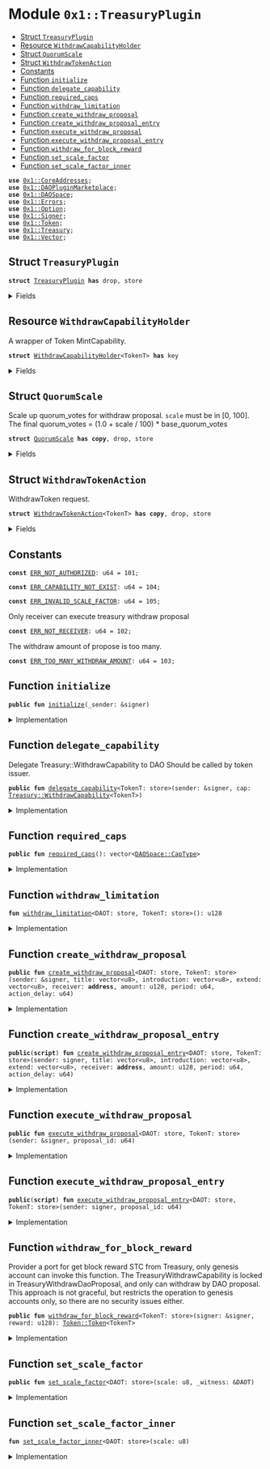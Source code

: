 
<a name="0x1_TreasuryPlugin"></a>

# Module `0x1::TreasuryPlugin`



-  [Struct `TreasuryPlugin`](#0x1_TreasuryPlugin_TreasuryPlugin)
-  [Resource `WithdrawCapabilityHolder`](#0x1_TreasuryPlugin_WithdrawCapabilityHolder)
-  [Struct `QuorumScale`](#0x1_TreasuryPlugin_QuorumScale)
-  [Struct `WithdrawTokenAction`](#0x1_TreasuryPlugin_WithdrawTokenAction)
-  [Constants](#@Constants_0)
-  [Function `initialize`](#0x1_TreasuryPlugin_initialize)
-  [Function `delegate_capability`](#0x1_TreasuryPlugin_delegate_capability)
-  [Function `required_caps`](#0x1_TreasuryPlugin_required_caps)
-  [Function `withdraw_limitation`](#0x1_TreasuryPlugin_withdraw_limitation)
-  [Function `create_withdraw_proposal`](#0x1_TreasuryPlugin_create_withdraw_proposal)
-  [Function `create_withdraw_proposal_entry`](#0x1_TreasuryPlugin_create_withdraw_proposal_entry)
-  [Function `execute_withdraw_proposal`](#0x1_TreasuryPlugin_execute_withdraw_proposal)
-  [Function `execute_withdraw_proposal_entry`](#0x1_TreasuryPlugin_execute_withdraw_proposal_entry)
-  [Function `withdraw_for_block_reward`](#0x1_TreasuryPlugin_withdraw_for_block_reward)
-  [Function `set_scale_factor`](#0x1_TreasuryPlugin_set_scale_factor)
-  [Function `set_scale_factor_inner`](#0x1_TreasuryPlugin_set_scale_factor_inner)


<pre><code><b>use</b> <a href="CoreAddresses.md#0x1_CoreAddresses">0x1::CoreAddresses</a>;
<b>use</b> <a href="DAOPluginMarketplace.md#0x1_DAOPluginMarketplace">0x1::DAOPluginMarketplace</a>;
<b>use</b> <a href="DAOSpace.md#0x1_DAOSpace">0x1::DAOSpace</a>;
<b>use</b> <a href="Errors.md#0x1_Errors">0x1::Errors</a>;
<b>use</b> <a href="Option.md#0x1_Option">0x1::Option</a>;
<b>use</b> <a href="Signer.md#0x1_Signer">0x1::Signer</a>;
<b>use</b> <a href="Token.md#0x1_Token">0x1::Token</a>;
<b>use</b> <a href="Treasury.md#0x1_Treasury">0x1::Treasury</a>;
<b>use</b> <a href="Vector.md#0x1_Vector">0x1::Vector</a>;
</code></pre>



<a name="0x1_TreasuryPlugin_TreasuryPlugin"></a>

## Struct `TreasuryPlugin`



<pre><code><b>struct</b> <a href="TreasuryPlugin.md#0x1_TreasuryPlugin">TreasuryPlugin</a> <b>has</b> drop, store
</code></pre>



<details>
<summary>Fields</summary>


<dl>
<dt>
<code>dummy_field: bool</code>
</dt>
<dd>

</dd>
</dl>


</details>

<a name="0x1_TreasuryPlugin_WithdrawCapabilityHolder"></a>

## Resource `WithdrawCapabilityHolder`

A wrapper of Token MintCapability.


<pre><code><b>struct</b> <a href="TreasuryPlugin.md#0x1_TreasuryPlugin_WithdrawCapabilityHolder">WithdrawCapabilityHolder</a>&lt;TokenT&gt; <b>has</b> key
</code></pre>



<details>
<summary>Fields</summary>


<dl>
<dt>
<code>cap: <a href="Treasury.md#0x1_Treasury_WithdrawCapability">Treasury::WithdrawCapability</a>&lt;TokenT&gt;</code>
</dt>
<dd>

</dd>
</dl>


</details>

<a name="0x1_TreasuryPlugin_QuorumScale"></a>

## Struct `QuorumScale`

Scale up quorum_votes for withdraw proposal.
<code>scale</code> must be in [0, 100].
The final quorum_votes = (1.0 + scale / 100) * base_quorum_votes


<pre><code><b>struct</b> <a href="TreasuryPlugin.md#0x1_TreasuryPlugin_QuorumScale">QuorumScale</a> <b>has</b> <b>copy</b>, drop, store
</code></pre>



<details>
<summary>Fields</summary>


<dl>
<dt>
<code>scale: u8</code>
</dt>
<dd>

</dd>
</dl>


</details>

<a name="0x1_TreasuryPlugin_WithdrawTokenAction"></a>

## Struct `WithdrawTokenAction`

WithdrawToken request.


<pre><code><b>struct</b> <a href="TreasuryPlugin.md#0x1_TreasuryPlugin_WithdrawTokenAction">WithdrawTokenAction</a>&lt;TokenT&gt; <b>has</b> <b>copy</b>, drop, store
</code></pre>



<details>
<summary>Fields</summary>


<dl>
<dt>
<code>receiver: <b>address</b></code>
</dt>
<dd>
 the receiver of withdraw tokens.
</dd>
<dt>
<code>amount: u128</code>
</dt>
<dd>
 how many tokens to mint.
</dd>
<dt>
<code>period: u64</code>
</dt>
<dd>
 How long in milliseconds does it take for the token to be released
</dd>
</dl>


</details>

<a name="@Constants_0"></a>

## Constants


<a name="0x1_TreasuryPlugin_ERR_NOT_AUTHORIZED"></a>



<pre><code><b>const</b> <a href="TreasuryPlugin.md#0x1_TreasuryPlugin_ERR_NOT_AUTHORIZED">ERR_NOT_AUTHORIZED</a>: u64 = 101;
</code></pre>



<a name="0x1_TreasuryPlugin_ERR_CAPABILITY_NOT_EXIST"></a>



<pre><code><b>const</b> <a href="TreasuryPlugin.md#0x1_TreasuryPlugin_ERR_CAPABILITY_NOT_EXIST">ERR_CAPABILITY_NOT_EXIST</a>: u64 = 104;
</code></pre>



<a name="0x1_TreasuryPlugin_ERR_INVALID_SCALE_FACTOR"></a>



<pre><code><b>const</b> <a href="TreasuryPlugin.md#0x1_TreasuryPlugin_ERR_INVALID_SCALE_FACTOR">ERR_INVALID_SCALE_FACTOR</a>: u64 = 105;
</code></pre>



<a name="0x1_TreasuryPlugin_ERR_NOT_RECEIVER"></a>

Only receiver can execute treasury withdraw proposal


<pre><code><b>const</b> <a href="TreasuryPlugin.md#0x1_TreasuryPlugin_ERR_NOT_RECEIVER">ERR_NOT_RECEIVER</a>: u64 = 102;
</code></pre>



<a name="0x1_TreasuryPlugin_ERR_TOO_MANY_WITHDRAW_AMOUNT"></a>

The withdraw amount of propose is too many.


<pre><code><b>const</b> <a href="TreasuryPlugin.md#0x1_TreasuryPlugin_ERR_TOO_MANY_WITHDRAW_AMOUNT">ERR_TOO_MANY_WITHDRAW_AMOUNT</a>: u64 = 103;
</code></pre>



<a name="0x1_TreasuryPlugin_initialize"></a>

## Function `initialize`



<pre><code><b>public</b> <b>fun</b> <a href="TreasuryPlugin.md#0x1_TreasuryPlugin_initialize">initialize</a>(_sender: &signer)
</code></pre>



<details>
<summary>Implementation</summary>


<pre><code><b>public</b> <b>fun</b> <a href="TreasuryPlugin.md#0x1_TreasuryPlugin_initialize">initialize</a>(_sender: &signer) {
    <b>let</b> witness = <a href="TreasuryPlugin.md#0x1_TreasuryPlugin">TreasuryPlugin</a> {};

    <a href="DAOPluginMarketplace.md#0x1_DAOPluginMarketplace_register_plugin">DAOPluginMarketplace::register_plugin</a>&lt;<a href="TreasuryPlugin.md#0x1_TreasuryPlugin">TreasuryPlugin</a>&gt;(
        &witness,
        b"<a href="TreasuryPlugin.md#0x1_TreasuryPlugin">0x1::TreasuryPlugin</a>",
        b"The plugin for withdraw token from <a href="Treasury.md#0x1_Treasury">Treasury</a>.",
        <a href="Option.md#0x1_Option_none">Option::none</a>(),
    );

    <b>let</b> implement_extpoints = <a href="Vector.md#0x1_Vector_empty">Vector::empty</a>&lt;vector&lt;u8&gt;&gt;();
    <b>let</b> depend_extpoints = <a href="Vector.md#0x1_Vector_empty">Vector::empty</a>&lt;vector&lt;u8&gt;&gt;();

    <a href="DAOPluginMarketplace.md#0x1_DAOPluginMarketplace_publish_plugin_version">DAOPluginMarketplace::publish_plugin_version</a>&lt;<a href="TreasuryPlugin.md#0x1_TreasuryPlugin">TreasuryPlugin</a>&gt;(
        &witness,
        b"v0.1.0",
        *&implement_extpoints,
        *&depend_extpoints,
        b"inner-plugin://treasury-plugin",
    );
}
</code></pre>



</details>

<a name="0x1_TreasuryPlugin_delegate_capability"></a>

## Function `delegate_capability`

Delegate Treasury::WithdrawCapability to DAO
Should be called by token issuer.


<pre><code><b>public</b> <b>fun</b> <a href="TreasuryPlugin.md#0x1_TreasuryPlugin_delegate_capability">delegate_capability</a>&lt;TokenT: store&gt;(sender: &signer, cap: <a href="Treasury.md#0x1_Treasury_WithdrawCapability">Treasury::WithdrawCapability</a>&lt;TokenT&gt;)
</code></pre>



<details>
<summary>Implementation</summary>


<pre><code><b>public</b> <b>fun</b> <a href="TreasuryPlugin.md#0x1_TreasuryPlugin_delegate_capability">delegate_capability</a>&lt;TokenT: store&gt;(sender: &signer, cap: <a href="Treasury.md#0x1_Treasury_WithdrawCapability">Treasury::WithdrawCapability</a>&lt;TokenT&gt;) {
    <b>let</b> token_issuer = <a href="Token.md#0x1_Token_token_address">Token::token_address</a>&lt;TokenT&gt;();
    <b>assert</b>!(<a href="Signer.md#0x1_Signer_address_of">Signer::address_of</a>(sender) == token_issuer, <a href="Errors.md#0x1_Errors_requires_address">Errors::requires_address</a>(<a href="TreasuryPlugin.md#0x1_TreasuryPlugin_ERR_NOT_AUTHORIZED">ERR_NOT_AUTHORIZED</a>));
    <b>move_to</b>(sender, <a href="TreasuryPlugin.md#0x1_TreasuryPlugin_WithdrawCapabilityHolder">WithdrawCapabilityHolder</a>&lt;TokenT&gt; { cap });
}
</code></pre>



</details>

<a name="0x1_TreasuryPlugin_required_caps"></a>

## Function `required_caps`



<pre><code><b>public</b> <b>fun</b> <a href="TreasuryPlugin.md#0x1_TreasuryPlugin_required_caps">required_caps</a>(): vector&lt;<a href="DAOSpace.md#0x1_DAOSpace_CapType">DAOSpace::CapType</a>&gt;
</code></pre>



<details>
<summary>Implementation</summary>


<pre><code><b>public</b> <b>fun</b> <a href="TreasuryPlugin.md#0x1_TreasuryPlugin_required_caps">required_caps</a>(): vector&lt;CapType&gt; {
    <b>let</b> caps = <a href="Vector.md#0x1_Vector_singleton">Vector::singleton</a>(<a href="DAOSpace.md#0x1_DAOSpace_proposal_cap_type">DAOSpace::proposal_cap_type</a>());
    <a href="Vector.md#0x1_Vector_push_back">Vector::push_back</a>(&<b>mut</b> caps, <a href="DAOSpace.md#0x1_DAOSpace_modify_config_cap_type">DAOSpace::modify_config_cap_type</a>());
    caps
}
</code></pre>



</details>

<a name="0x1_TreasuryPlugin_withdraw_limitation"></a>

## Function `withdraw_limitation`



<pre><code><b>fun</b> <a href="TreasuryPlugin.md#0x1_TreasuryPlugin_withdraw_limitation">withdraw_limitation</a>&lt;DAOT: store, TokenT: store&gt;(): u128
</code></pre>



<details>
<summary>Implementation</summary>


<pre><code><b>fun</b> <a href="TreasuryPlugin.md#0x1_TreasuryPlugin_withdraw_limitation">withdraw_limitation</a>&lt;DAOT: store, TokenT: store&gt;(): u128 {
    <b>let</b> market_cap = <a href="Token.md#0x1_Token_market_cap">Token::market_cap</a>&lt;TokenT&gt;();
    <b>let</b> balance_in_treasury = <a href="Treasury.md#0x1_Treasury_balance">Treasury::balance</a>&lt;TokenT&gt;();
    <b>let</b> supply = market_cap - balance_in_treasury;
    <b>let</b> rate = <a href="DAOSpace.md#0x1_DAOSpace_voting_quorum_rate">DAOSpace::voting_quorum_rate</a>&lt;DAOT&gt;();
    <b>let</b> rate = (rate <b>as</b> u128);
    supply * rate / 100
}
</code></pre>



</details>

<a name="0x1_TreasuryPlugin_create_withdraw_proposal"></a>

## Function `create_withdraw_proposal`



<pre><code><b>public</b> <b>fun</b> <a href="TreasuryPlugin.md#0x1_TreasuryPlugin_create_withdraw_proposal">create_withdraw_proposal</a>&lt;DAOT: store, TokenT: store&gt;(sender: &signer, title: vector&lt;u8&gt;, introduction: vector&lt;u8&gt;, extend: vector&lt;u8&gt;, receiver: <b>address</b>, amount: u128, period: u64, action_delay: u64)
</code></pre>



<details>
<summary>Implementation</summary>


<pre><code><b>public</b> <b>fun</b> <a href="TreasuryPlugin.md#0x1_TreasuryPlugin_create_withdraw_proposal">create_withdraw_proposal</a>&lt;DAOT: store, TokenT: store&gt;(
    sender: &signer,
    title:vector&lt;u8&gt;,
    introduction:vector&lt;u8&gt;,
    extend: vector&lt;u8&gt;,
    receiver: <b>address</b>,
    amount: u128,
    period: u64,
    action_delay: u64)
{
    <b>let</b> limit = <a href="TreasuryPlugin.md#0x1_TreasuryPlugin_withdraw_limitation">withdraw_limitation</a>&lt;DAOT, TokenT&gt;();
    <b>assert</b>!(amount &lt;= limit,  <a href="Errors.md#0x1_Errors_invalid_argument">Errors::invalid_argument</a>(<a href="TreasuryPlugin.md#0x1_TreasuryPlugin_ERR_TOO_MANY_WITHDRAW_AMOUNT">ERR_TOO_MANY_WITHDRAW_AMOUNT</a>));
    <b>let</b> witness = <a href="TreasuryPlugin.md#0x1_TreasuryPlugin">TreasuryPlugin</a> {};
    <b>let</b> cap = <a href="DAOSpace.md#0x1_DAOSpace_acquire_proposal_cap">DAOSpace::acquire_proposal_cap</a>&lt;DAOT, <a href="TreasuryPlugin.md#0x1_TreasuryPlugin">TreasuryPlugin</a>&gt;(&witness);
    <b>let</b> action = <a href="TreasuryPlugin.md#0x1_TreasuryPlugin_WithdrawTokenAction">WithdrawTokenAction</a>&lt;TokenT&gt; {
        receiver,
        amount,
        period,
    };

    <b>if</b> (!<a href="DAOSpace.md#0x1_DAOSpace_exists_custom_config">DAOSpace::exists_custom_config</a>&lt;DAOT, <a href="TreasuryPlugin.md#0x1_TreasuryPlugin_QuorumScale">QuorumScale</a>&gt;()) {
        <a href="TreasuryPlugin.md#0x1_TreasuryPlugin_set_scale_factor_inner">set_scale_factor_inner</a>&lt;DAOT&gt;(0u8);
    };
    <b>let</b> scale = <a href="DAOSpace.md#0x1_DAOSpace_get_custom_config">DAOSpace::get_custom_config</a>&lt;DAOT, <a href="TreasuryPlugin.md#0x1_TreasuryPlugin_QuorumScale">QuorumScale</a>&gt;().scale;
    <a href="DAOSpace.md#0x1_DAOSpace_create_proposal">DAOSpace::create_proposal</a>(&cap, sender, action, title, introduction, extend, action_delay, <a href="Option.md#0x1_Option_some">Option::some</a>(scale));
}
</code></pre>



</details>

<a name="0x1_TreasuryPlugin_create_withdraw_proposal_entry"></a>

## Function `create_withdraw_proposal_entry`



<pre><code><b>public</b>(<b>script</b>) <b>fun</b> <a href="TreasuryPlugin.md#0x1_TreasuryPlugin_create_withdraw_proposal_entry">create_withdraw_proposal_entry</a>&lt;DAOT: store, TokenT: store&gt;(sender: signer, title: vector&lt;u8&gt;, introduction: vector&lt;u8&gt;, extend: vector&lt;u8&gt;, receiver: <b>address</b>, amount: u128, period: u64, action_delay: u64)
</code></pre>



<details>
<summary>Implementation</summary>


<pre><code><b>public</b>(<b>script</b>) <b>fun</b> <a href="TreasuryPlugin.md#0x1_TreasuryPlugin_create_withdraw_proposal_entry">create_withdraw_proposal_entry</a>&lt;DAOT: store, TokenT: store&gt;(
    sender: signer,
    title:vector&lt;u8&gt;,
    introduction:vector&lt;u8&gt;,
    extend: vector&lt;u8&gt;,
    receiver: <b>address</b>,
    amount: u128,
    period: u64,
    action_delay: u64)
{
    <a href="TreasuryPlugin.md#0x1_TreasuryPlugin_create_withdraw_proposal">create_withdraw_proposal</a>&lt;DAOT, TokenT&gt;(&sender, title, introduction, extend, receiver, amount, period, action_delay);
}
</code></pre>



</details>

<a name="0x1_TreasuryPlugin_execute_withdraw_proposal"></a>

## Function `execute_withdraw_proposal`



<pre><code><b>public</b> <b>fun</b> <a href="TreasuryPlugin.md#0x1_TreasuryPlugin_execute_withdraw_proposal">execute_withdraw_proposal</a>&lt;DAOT: store, TokenT: store&gt;(sender: &signer, proposal_id: u64)
</code></pre>



<details>
<summary>Implementation</summary>


<pre><code><b>public</b> <b>fun</b> <a href="TreasuryPlugin.md#0x1_TreasuryPlugin_execute_withdraw_proposal">execute_withdraw_proposal</a>&lt;DAOT: store, TokenT: store&gt;(sender: &signer, proposal_id: u64) <b>acquires</b> <a href="TreasuryPlugin.md#0x1_TreasuryPlugin_WithdrawCapabilityHolder">WithdrawCapabilityHolder</a> {
    <b>let</b> witness = <a href="TreasuryPlugin.md#0x1_TreasuryPlugin">TreasuryPlugin</a> {};
    <b>let</b> proposal_cap = <a href="DAOSpace.md#0x1_DAOSpace_acquire_proposal_cap">DAOSpace::acquire_proposal_cap</a>&lt;DAOT, <a href="TreasuryPlugin.md#0x1_TreasuryPlugin">TreasuryPlugin</a>&gt;(&witness);
    <b>let</b> <a href="TreasuryPlugin.md#0x1_TreasuryPlugin_WithdrawTokenAction">WithdrawTokenAction</a>&lt;TokenT&gt; { receiver, amount, period } =
        <a href="DAOSpace.md#0x1_DAOSpace_execute_proposal">DAOSpace::execute_proposal</a>&lt;DAOT, <a href="TreasuryPlugin.md#0x1_TreasuryPlugin">TreasuryPlugin</a>, <a href="TreasuryPlugin.md#0x1_TreasuryPlugin_WithdrawTokenAction">WithdrawTokenAction</a>&lt;TokenT&gt;&gt;(&proposal_cap, sender, proposal_id);
    <b>assert</b>!(receiver == <a href="Signer.md#0x1_Signer_address_of">Signer::address_of</a>(sender), <a href="Errors.md#0x1_Errors_not_published">Errors::not_published</a>(<a href="TreasuryPlugin.md#0x1_TreasuryPlugin_ERR_NOT_RECEIVER">ERR_NOT_RECEIVER</a>));
    <b>let</b> token_issuer = <a href="Token.md#0x1_Token_token_address">Token::token_address</a>&lt;TokenT&gt;();
    <b>assert</b>!(<b>exists</b>&lt;<a href="TreasuryPlugin.md#0x1_TreasuryPlugin_WithdrawCapabilityHolder">WithdrawCapabilityHolder</a>&lt;TokenT&gt;&gt;(token_issuer), <a href="Errors.md#0x1_Errors_not_published">Errors::not_published</a>(<a href="TreasuryPlugin.md#0x1_TreasuryPlugin_ERR_CAPABILITY_NOT_EXIST">ERR_CAPABILITY_NOT_EXIST</a>));
    <b>let</b> cap = <b>borrow_global_mut</b>&lt;<a href="TreasuryPlugin.md#0x1_TreasuryPlugin_WithdrawCapabilityHolder">WithdrawCapabilityHolder</a>&lt;TokenT&gt;&gt;(token_issuer);
    <b>let</b> linear_cap = <a href="Treasury.md#0x1_Treasury_issue_linear_withdraw_capability">Treasury::issue_linear_withdraw_capability</a>&lt;TokenT&gt;(&<b>mut</b> cap.cap, amount, period);
    <a href="Treasury.md#0x1_Treasury_add_linear_withdraw_capability">Treasury::add_linear_withdraw_capability</a>(sender, linear_cap);
}
</code></pre>



</details>

<a name="0x1_TreasuryPlugin_execute_withdraw_proposal_entry"></a>

## Function `execute_withdraw_proposal_entry`



<pre><code><b>public</b>(<b>script</b>) <b>fun</b> <a href="TreasuryPlugin.md#0x1_TreasuryPlugin_execute_withdraw_proposal_entry">execute_withdraw_proposal_entry</a>&lt;DAOT: store, TokenT: store&gt;(sender: signer, proposal_id: u64)
</code></pre>



<details>
<summary>Implementation</summary>


<pre><code><b>public</b>(<b>script</b>) <b>fun</b> <a href="TreasuryPlugin.md#0x1_TreasuryPlugin_execute_withdraw_proposal_entry">execute_withdraw_proposal_entry</a>&lt;DAOT: store, TokenT: store&gt;(sender: signer, proposal_id: u64) <b>acquires</b> <a href="TreasuryPlugin.md#0x1_TreasuryPlugin_WithdrawCapabilityHolder">WithdrawCapabilityHolder</a> {
    <a href="TreasuryPlugin.md#0x1_TreasuryPlugin_execute_withdraw_proposal">execute_withdraw_proposal</a>&lt;DAOT, TokenT&gt;(&sender, proposal_id);
}
</code></pre>



</details>

<a name="0x1_TreasuryPlugin_withdraw_for_block_reward"></a>

## Function `withdraw_for_block_reward`

Provider a port for get block reward STC from Treasury, only genesis account can invoke this function.
The TreasuryWithdrawCapability is locked in TreasuryWithdrawDaoProposal, and only can withdraw by DAO proposal.
This approach is not graceful, but restricts the operation to genesis accounts only, so there are no security issues either.


<pre><code><b>public</b> <b>fun</b> <a href="TreasuryPlugin.md#0x1_TreasuryPlugin_withdraw_for_block_reward">withdraw_for_block_reward</a>&lt;TokenT: store&gt;(signer: &signer, reward: u128): <a href="Token.md#0x1_Token_Token">Token::Token</a>&lt;TokenT&gt;
</code></pre>



<details>
<summary>Implementation</summary>


<pre><code><b>public</b> <b>fun</b> <a href="TreasuryPlugin.md#0x1_TreasuryPlugin_withdraw_for_block_reward">withdraw_for_block_reward</a>&lt;TokenT: store&gt;(signer: &signer, reward: u128): <a href="Token.md#0x1_Token">Token</a>&lt;TokenT&gt;
<b>acquires</b> <a href="TreasuryPlugin.md#0x1_TreasuryPlugin_WithdrawCapabilityHolder">WithdrawCapabilityHolder</a>  {
    <a href="CoreAddresses.md#0x1_CoreAddresses_assert_genesis_address">CoreAddresses::assert_genesis_address</a>(signer);
    <b>let</b> cap = <b>borrow_global_mut</b>&lt;<a href="TreasuryPlugin.md#0x1_TreasuryPlugin_WithdrawCapabilityHolder">WithdrawCapabilityHolder</a>&lt;TokenT&gt;&gt;(<a href="Signer.md#0x1_Signer_address_of">Signer::address_of</a>(signer));
    <a href="Treasury.md#0x1_Treasury_withdraw_with_capability">Treasury::withdraw_with_capability</a>(&<b>mut</b> cap.cap, reward)
}
</code></pre>



</details>

<a name="0x1_TreasuryPlugin_set_scale_factor"></a>

## Function `set_scale_factor`



<pre><code><b>public</b> <b>fun</b> <a href="TreasuryPlugin.md#0x1_TreasuryPlugin_set_scale_factor">set_scale_factor</a>&lt;DAOT: store&gt;(scale: u8, _witness: &DAOT)
</code></pre>



<details>
<summary>Implementation</summary>


<pre><code><b>public</b> <b>fun</b> <a href="TreasuryPlugin.md#0x1_TreasuryPlugin_set_scale_factor">set_scale_factor</a>&lt;DAOT: store&gt;(scale: u8, _witness: &DAOT) {
    <b>assert</b>!(
        scale &gt;= 0 && scale &lt;= 100,
        <a href="Errors.md#0x1_Errors_invalid_argument">Errors::invalid_argument</a>(<a href="TreasuryPlugin.md#0x1_TreasuryPlugin_ERR_INVALID_SCALE_FACTOR">ERR_INVALID_SCALE_FACTOR</a>),
    );
    <a href="TreasuryPlugin.md#0x1_TreasuryPlugin_set_scale_factor_inner">set_scale_factor_inner</a>&lt;DAOT&gt;(scale);
}
</code></pre>



</details>

<a name="0x1_TreasuryPlugin_set_scale_factor_inner"></a>

## Function `set_scale_factor_inner`



<pre><code><b>fun</b> <a href="TreasuryPlugin.md#0x1_TreasuryPlugin_set_scale_factor_inner">set_scale_factor_inner</a>&lt;DAOT: store&gt;(scale: u8)
</code></pre>



<details>
<summary>Implementation</summary>


<pre><code><b>fun</b> <a href="TreasuryPlugin.md#0x1_TreasuryPlugin_set_scale_factor_inner">set_scale_factor_inner</a>&lt;DAOT: store&gt;(scale: u8) {
    <b>let</b> plugin = <a href="TreasuryPlugin.md#0x1_TreasuryPlugin">TreasuryPlugin</a> {};
    <b>let</b> cap = <a href="DAOSpace.md#0x1_DAOSpace_acquire_modify_config_cap">DAOSpace::acquire_modify_config_cap</a>&lt;DAOT, <a href="TreasuryPlugin.md#0x1_TreasuryPlugin">TreasuryPlugin</a>&gt;(&plugin);
    <a href="DAOSpace.md#0x1_DAOSpace_set_custom_config">DAOSpace::set_custom_config</a>&lt;DAOT, <a href="TreasuryPlugin.md#0x1_TreasuryPlugin">TreasuryPlugin</a>, <a href="TreasuryPlugin.md#0x1_TreasuryPlugin_QuorumScale">QuorumScale</a>&gt;(&<b>mut</b> cap, <a href="TreasuryPlugin.md#0x1_TreasuryPlugin_QuorumScale">QuorumScale</a> { scale });
}
</code></pre>



</details>
